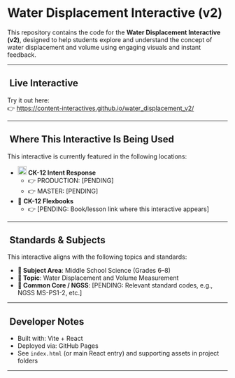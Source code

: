 # Water Displacement Interactive (v2)

This repository contains the code for the **Water Displacement Interactive (v2)**, designed to help students explore and understand the concept of water displacement and volume using engaging visuals and instant feedback.

---

## ​ Live Interactive

Try it out here:  
👉 https://content-interactives.github.io/water_displacement_v2/

---

## ​ Where This Interactive Is Being Used

This interactive is currently featured in the following locations:

- <img width="20" height="20" alt="image" src="https://github.com/user-attachments/assets/5d12571f-8e12-4441-98ab-c0bc94069a96" /> **CK-12 Intent Response**
  - 👉 PRODUCTION: [PENDING]
  - 👉 MASTER: [PENDING]
- 📘 **CK-12 Flexbooks**
  - 👉 [PENDING: Book/lesson link where this interactive appears]

---

## ​ Standards & Subjects

This interactive aligns with the following topics and standards:

- **📂 Subject Area**: Middle School Science (Grades 6–8)
- **🧮 Topic**: Water Displacement and Volume Measurement
- **📏 Common Core / NGSS**: [PENDING: Relevant standard codes, e.g., NGSS MS-PS1-2, etc.]

---

## ​​ Developer Notes

- Built with: Vite + React
- Deployed via: GitHub Pages
- See `index.html` (or main React entry) and supporting assets in project folders

---

